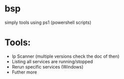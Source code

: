 # bsp
simply tools using ps1 (powershell scripts)

# Tools: 

- Ip Scanner (multiple versions check the doc of then)
- Listing all services are running/stopped
- Rerun specific services (Windows)
- Futher more
